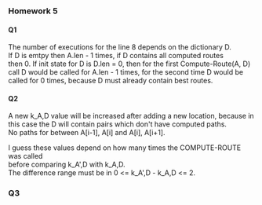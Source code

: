 ### Homework 5

#### Q1
The number of executions for the line 8 depends on the dictionary D.  
If D is emtpy then A.len - 1 times, if D contains all computed routes  
then 0. If init state for D is D.len = 0, then for the first Compute-Route(A, D)  
call D would be called for A.len - 1  times, for the second time D would be  
called for 0 times, because D must already contain best routes.  

#### Q2
A new k_A,D value will be increased after adding a new location, because in    
this case the D will contain pairs which don't have computed paths.  
No paths for between A[i-1], A[i] and A[i], A[i+1].  

I guess these values depend on how many times the COMPUTE-ROUTE was called  
before comparing k_A',D with k_A,D.  
The difference range must be in 0 <= k_A',D - k_A,D <= 2.

### Q3


